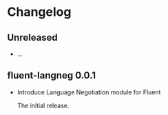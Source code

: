 # Changelog

## Unreleased

  - …

## fluent-langneg 0.0.1

  - Introduce Language Negotiation module for Fluent

    The initial release.
